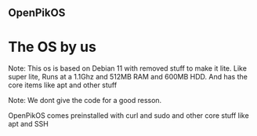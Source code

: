 ## OpenPikOS
# The OS by us

Note: This os is based on Debian 11 with removed stuff to make it lite. Like super lite, Runs at a 1.1Ghz and 512MB RAM and 600MB HDD. And has the core items like apt and other stuff

Note: We dont give the code for a good resson.

OpenPikOS comes preinstalled with curl and sudo and other core stuff like apt and SSH
